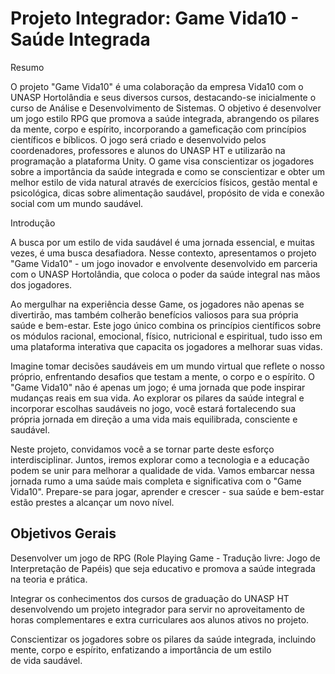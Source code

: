 # Projeto Integrador: Game Vida10 - Saúde Integrada

Resumo

O projeto "Game Vida10" é uma colaboração da empresa Vida10 com o  UNASP Hortolândia e seus diversos cursos, destacando-se inicialmente o curso de Análise e Desenvolvimento de Sistemas. O objetivo é desenvolver um jogo estilo RPG que promova a saúde integrada, abrangendo os pilares da mente, corpo e espírito, incorporando a gameficação com princípios científicos e bíblicos. O jogo será criado e desenvolvido pelos coordenadores, professores e alunos do UNASP HT e utilizarão na programação a plataforma Unity.  O game visa conscientizar os jogadores sobre a importância da saúde integrada e como se conscientizar e obter um melhor estilo de vida natural através de exercícios físicos, gestão mental e psicológica, dicas sobre alimentação saudável, propósito de vida e conexão social com um mundo saudável.  

Introdução

A busca por um estilo de vida saudável é uma jornada essencial, e muitas vezes, é uma busca desafiadora. Nesse contexto, apresentamos o projeto "Game Vida10" - um jogo inovador e envolvente desenvolvido em parceria com o UNASP Hortolândia, que coloca o poder da saúde integral nas mãos dos jogadores.

Ao mergulhar na experiência desse Game, os jogadores não apenas se divertirão, mas também colherão benefícios valiosos para sua própria saúde e bem-estar. Este jogo único combina os princípios científicos sobre os módulos racional, emocional, físico, nutricional e espiritual, tudo isso em uma plataforma interativa que capacita os jogadores a melhorar suas vidas.

Imagine tomar decisões saudáveis em um mundo virtual que reflete o nosso próprio, enfrentando desafios que testam a mente, o corpo e o espírito. O "Game Vida10" não é apenas um jogo; é uma jornada que pode inspirar mudanças reais em sua vida. Ao explorar os pilares da saúde integral e incorporar escolhas saudáveis no jogo, você estará fortalecendo sua própria jornada em direção a uma vida mais equilibrada, consciente e saudável.

Neste projeto, convidamos você a se tornar parte deste esforço interdisciplinar. Juntos, iremos explorar como a tecnologia e a educação podem se unir para melhorar a qualidade de vida. Vamos embarcar nessa jornada rumo a uma saúde mais completa e significativa com o "Game Vida10". Prepare-se para jogar, aprender e crescer - sua saúde e bem-estar estão prestes a alcançar um novo nível.


## Objetivos Gerais

  Desenvolver um jogo de RPG (Role Playing Game - Tradução livre: Jogo de Interpretação de Papéis) que seja educativo e promova a saúde integrada na teoria e prática. 

  Integrar os conhecimentos dos cursos de graduação do UNASP HT desenvolvendo um projeto integrador para servir no aproveitamento de horas complementares e extra curriculares aos alunos ativos no projeto. 

  Conscientizar os jogadores sobre os pilares da saúde integrada, incluindo mente, corpo e espírito, enfatizando a importância de um estilo de vida saudável.
